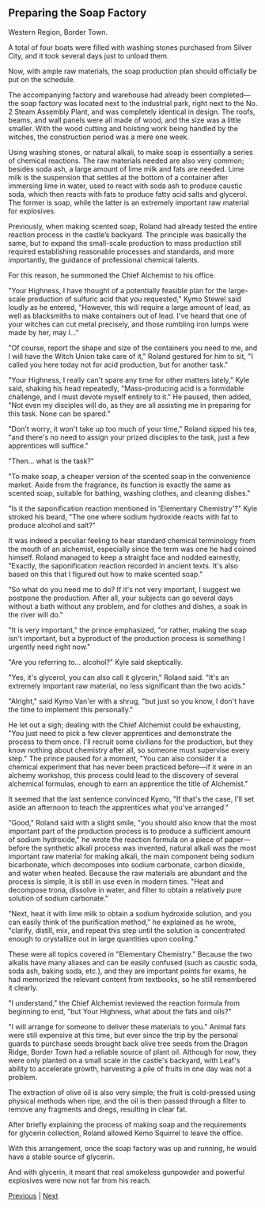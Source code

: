 ## Preparing the Soap Factory
Western Region, Border Town.

A total of four boats were filled with washing stones purchased from Silver City, and it took several days just to unload them.

Now, with ample raw materials, the soap production plan should officially be put on the schedule.

The accompanying factory and warehouse had already been completed—the soap factory was located next to the industrial park, right next to the No. 2 Steam Assembly Plant, and was completely identical in design. The roofs, beams, and wall panels were all made of wood, and the size was a little smaller. With the wood cutting and hoisting work being handled by the witches, the construction period was a mere one week.

Using washing stones, or natural alkali, to make soap is essentially a series of chemical reactions. The raw materials needed are also very common; besides soda ash, a large amount of lime milk and fats are needed. Lime milk is the suspension that settles at the bottom of a container after immersing lime in water, used to react with soda ash to produce caustic soda, which then reacts with fats to produce fatty acid salts and glycerol. The former is soap, while the latter is an extremely important raw material for explosives.

Previously, when making scented soap, Roland had already tested the entire reaction process in the castle’s backyard. The principle was basically the same, but to expand the small-scale production to mass production still required establishing reasonable processes and standards, and more importantly, the guidance of professional chemical talents.

For this reason, he summoned the Chief Alchemist to his office.

"Your Highness, I have thought of a potentially feasible plan for the large-scale production of sulfuric acid that you requested," Kymo Stewel said loudly as he entered, "However, this will require a large amount of lead, as well as blacksmiths to make containers out of lead. I've heard that one of your witches can cut metal precisely, and those rumbling iron lumps were made by her, may I..."

"Of course, report the shape and size of the containers you need to me, and I will have the Witch Union take care of it," Roland gestured for him to sit, "I called you here today not for acid production, but for another task."



"Your Highness, I really can't spare any time for other matters lately," Kyle said, shaking his head repeatedly, "Mass-producing acid is a formidable challenge, and I must devote myself entirely to it." He paused, then added, "Not even my disciples will do, as they are all assisting me in preparing for this task. None can be spared."



"Don't worry, it won't take up too much of your time," Roland sipped his tea, "and there's no need to assign your prized disciples to the task, just a few apprentices will suffice."



"Then... what is the task?"



"To make soap, a cheaper version of the scented soap in the convenience market. Aside from the fragrance, its function is exactly the same as scented soap, suitable for bathing, washing clothes, and cleaning dishes."



"Is it the saponification reaction mentioned in 'Elementary Chemistry'?" Kyle stroked his beard, "The one where sodium hydroxide reacts with fat to produce alcohol and salt?"



It was indeed a peculiar feeling to hear standard chemical terminology from the mouth of an alchemist, especially since the term was one he had coined himself. Roland managed to keep a straight face and nodded earnestly, "Exactly, the saponification reaction recorded in ancient texts. It's also based on this that I figured out how to make scented soap."



"So what do you need me to do? If it's not very important, I suggest we postpone the production. After all, your subjects can go several days without a bath without any problem, and for clothes and dishes, a soak in the river will do."



"It is very important," the prince emphasized, "or rather, making the soap isn't important, but a byproduct of the production process is something I urgently need right now."



"Are you referring to... alcohol?" Kyle said skeptically.



"Yes, it's glycerol, you can also call it glycerin," Roland said. "It's an extremely important raw material, no less significant than the two acids."

"Alright," said Kymo Van'er with a shrug, "but just so you know, I don't have the time to implement this personally."

He let out a sigh; dealing with the Chief Alchemist could be exhausting, "You just need to pick a few clever apprentices and demonstrate the process to them once. I'll recruit some civilians for the production, but they know nothing about chemistry after all, so someone must supervise every step." The prince paused for a moment, "You can also consider it a chemical experiment that has never been practiced before—if it were in an alchemy workshop, this process could lead to the discovery of several alchemical formulas, enough to earn an apprentice the title of Alchemist."

It seemed that the last sentence convinced Kymo, "If that's the case, I'll set aside an afternoon to teach the apprentices what you've arranged."

"Good," Roland said with a slight smile, "you should also know that the most important part of the production process is to produce a sufficient amount of sodium hydroxide," he wrote the reaction formula on a piece of paper—before the synthetic alkali process was invented, natural alkali was the most important raw material for making alkali, the main component being sodium bicarbonate, which decomposes into sodium carbonate, carbon dioxide, and water when heated. Because the raw materials are abundant and the process is simple, it is still in use even in modern times. "Heat and decompose trona, dissolve in water, and filter to obtain a relatively pure solution of sodium carbonate."

"Next, heat it with lime milk to obtain a sodium hydroxide solution, and you can easily think of the purification method," he explained as he wrote, "clarify, distill, mix, and repeat this step until the solution is concentrated enough to crystallize out in large quantities upon cooling."

These were all topics covered in "Elementary Chemistry." Because the two alkalis have many aliases and can be easily confused (such as caustic soda, soda ash, baking soda, etc.), and they are important points for exams, he had memorized the relevant content from textbooks, so he still remembered it clearly.

"I understand," the Chief Alchemist reviewed the reaction formula from beginning to end, "but Your Highness, what about the fats and oils?"

"I will arrange for someone to deliver these materials to you." Animal fats were still expensive at this time, but ever since the trip by the personal guards to purchase seeds brought back olive tree seeds from the Dragon Ridge, Border Town had a reliable source of plant oil. Although for now, they were only planted on a small scale in the castle's backyard, with Leaf's ability to accelerate growth, harvesting a pile of fruits in one day was not a problem.



The extraction of olive oil is also very simple; the fruit is cold-pressed using physical methods when ripe, and the oil is then passed through a filter to remove any fragments and dregs, resulting in clear fat.



After briefly explaining the process of making soap and the requirements for glycerin collection, Roland allowed Kemo Squirrel to leave the office.



With this arrangement, once the soap factory was up and running, he would have a stable source of glycerin.



And with glycerin, it meant that real smokeless gunpowder and powerful explosives were now not far from his reach.





[Previous](CH0286.md) | [Next](CH0288.md)
